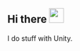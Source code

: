 ## Hi there <img src="https://raw.githubusercontent.com/MartinHeinz/MartinHeinz/master/wave.gif" width="30px">

I do stuff with Unity.
